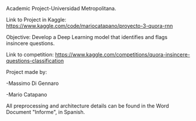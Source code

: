 Academic Project-Universidad Metropolitana.

Link to Project in Kaggle: https://www.kaggle.com/code/mariocatapano/proyecto-3-quora-rnn

Objective: Develop a Deep Learning model that identifies and flags insincere questions. 

Link to competition: https://www.kaggle.com/competitions/quora-insincere-questions-classification

Project made by:

-Massimo Di Gennaro

-Mario Catapano

All preprocessing and architecture details can be found in the Word Document "Informe", in Spanish.

